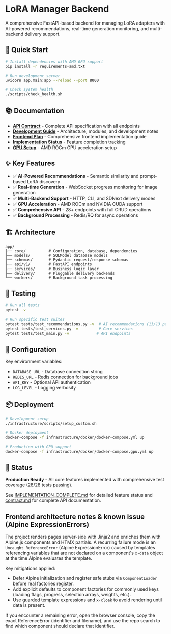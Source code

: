 # LoRA Manager Backend

A comprehensive FastAPI-based backend for managing LoRA adapters with AI-powered recommendations, real-time generation monitoring, and multi-backend delivery support.

## 🚀 Quick Start

```bash
# Install dependencies with AMD GPU support
pip install -r requirements-amd.txt

# Run development server
uvicorn app.main:app --reload --port 8000

# Check system health
./scripts/check_health.sh
```

## 📚 Documentation

- **[API Contract](docs/contract.md)** - Complete API specification with all endpoints
- **[Development Guide](docs/DEVELOPMENT.md)** - Architecture, modules, and development notes
- **[Frontend Plan](docs/FRONTEND_PLAN.md)** - Comprehensive frontend implementation guide
- **[Implementation Status](docs/IMPLEMENTATION_COMPLETE.md)** - Feature completion tracking
- **[GPU Setup](docs/ROCM_TROUBLESHOOTING.md)** - AMD ROCm GPU acceleration setup

## ✨ Key Features

- ✅ **AI-Powered Recommendations** - Semantic similarity and prompt-based LoRA discovery
- ✅ **Real-time Generation** - WebSocket progress monitoring for image generation
- ✅ **Multi-Backend Support** - HTTP, CLI, and SDNext delivery modes
- ✅ **GPU Acceleration** - AMD ROCm and NVIDIA CUDA support
- ✅ **Comprehensive API** - 28+ endpoints with full CRUD operations
- ✅ **Background Processing** - Redis/RQ for async operations

## 🏗️ Architecture

```
app/
├── core/          # Configuration, database, dependencies
├── models/        # SQLModel database models
├── schemas/       # Pydantic request/response schemas
├── api/v1/        # FastAPI endpoints
├── services/      # Business logic layer
├── delivery/      # Pluggable delivery backends
└── workers/       # Background task processing
```

## 🧪 Testing

```bash
# Run all tests
pytest -v

# Run specific test suites
pytest tests/test_recommendations.py -v  # AI recommendations (13/13 passing)
pytest tests/test_services.py -v         # Core services
pytest tests/test_main.py -v            # API endpoints
```

## 🔧 Configuration

Key environment variables:
- `DATABASE_URL` - Database connection string
- `REDIS_URL` - Redis connection for background jobs
- `API_KEY` - Optional API authentication
- `LOG_LEVEL` - Logging verbosity

## 📦 Deployment

```bash
# Development setup
./infrastructure/scripts/setup_custom.sh

# Docker deployment
docker-compose -f infrastructure/docker/docker-compose.yml up

# Production with GPU support
docker-compose -f infrastructure/docker/docker-compose.gpu.yml up
```

## 🎯 Status

**Production Ready** - All core features implemented with comprehensive test coverage (28/28 tests passing).

See [IMPLEMENTATION_COMPLETE.md](docs/IMPLEMENTATION_COMPLETE.md) for detailed feature status and [contract.md](docs/contract.md) for complete API documentation.

## Frontend architecture notes & known issue (Alpine ExpressionErrors)

The project renders pages server-side with Jinja2 and enriches them with Alpine.js components and HTMX partials. A recurring failure mode is an `Uncaught ReferenceError` (Alpine ExpressionError) caused by templates referencing variables that are not declared on a component's `x-data` object at the time Alpine evaluates the template.

Key mitigations applied:
- Defer Alpine initialization and register safe stubs via `ComponentLoader` before real factories register.
- Add explicit defaults to component factories for commonly used keys (loading flags, progress, selection arrays, weights, etc.).
- Use guarded template expressions and `x-cloak` to avoid rendering until data is present.

If you encounter a remaining error, open the browser console, copy the exact ReferenceError (identifier and filename), and use the repo search to find which component should declare that identifier.
